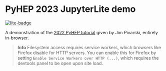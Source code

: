 # PyHEP 2023 JupyterLite demo

[![lite-badge](https://jupyterlite.rtfd.io/en/latest/_static/badge.svg)](https://agoose77.github.io/pyhep-2023-jupyterlite-slides/lab/index.html?path=slides.ipynb)

A demonstration of the [2022 PyHEP tutorial](https://github.com/jpivarski-talks/2022-09-12-pyhep22-awkward-combinatorics) given by Jim Pivarski, entirely in-browser.

> **Info**
> Filesystem access requires service workers, which browsers like Firefox disable for HTTP servers. You can enable this for Firefox by setting `Enable Service Workers over HTTP (...)`, which requires the devtools panel to be open upon site load.
